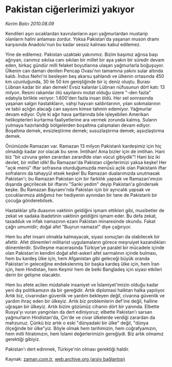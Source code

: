 # Pakistan ciğerlerimizi yakıyor

*Kerim Balcı 2010.08.09*

<td class="columnist-detail">
<p>Kendileri aşırı sıcaklardan kavrulanların aşırı yağmurlardan mustarip olanların halini anlaması zordur. Yoksa Pakistan'da yaşanan muson dramı karşısında Anadolu'nun bu kadar sessiz kalması kabul edilemez.</p>
<p>
<div id="haberMetinDiv">
<p>Yine de edilemez. Pakistan uzaktaki yakınımız. Bizim başımız ağrısa başı ağrıyan, canımız sıkılsa canı sıkılan bir millet bir aya yakın bir süredir devam eden, birkaç gündür milli felaket boyutlarına ulaşan yağmurlarla boğuşuyor. Ülkenin can damarı denilen Pencap Ovası'nın tamamına yakını sular altında kaldı. İndus Nehri'ni besleyen beş akarsu şahlandı ve ülkenin ortasında 450 km uzunluğunda, 30 ile 50 km genişliğinde bir iç deniz oluştu. Burası Lübnan kadar bir alan demek! Evsiz kalanlar Lübnan nüfusunun dört katı: 13 milyon. Resmi rakamlar ölü sayılarını mutat olduğu üzere "-den fazla" edatıyla birlikte veriyor: 1.600'den fazla insan öldü. Her sel sonrasında yaşanan salgın hastalıkların, vahşi hayvan saldırılarının, yılan sokmalarının ve tabii açlığın alacağı can sayısını kimse tahmin edemiyor. Yağmurlar devam ediyor. Öyle ki ağır hava şartlarında bile işleyebilen Amerikan helikopterleri kurtarma faaliyetlerine ara vermek zorunda kalmış. Suların yutmaya hazırlandığı bölgelerden boşaltma çalışmaları devam ediyor. Boşaltma demek, evsizleştirme demek; susuzlaştırma demek; aşsızlaştırma demek.
<p>Önümüzde Ramazan var. Ramazan 13 milyon Pakistanlı kardeşimiz için hiç olmadığı kadar zor olacak bu sene. İmtihan! Ama bizler için de imtihan. Hani biz "bir uzvuna gelen zarardan zarardîde olan vücut gibiydik"! Hani biz iki devlet, bir millet idik! Bu Ramazan'da Pakistan ciğerlerimizi yaksa keşke! Her "açık menü" iftar sofrasına oturduğumuzda menüsü açlık olan Pakistanlı iftar sofralarını da tahayyül etsek keşke! Bu Ramazan dualarımızda unutmasak Pakistan'ı; bu Ramazan Pakistan için bir farklılık yapsak ve Ramazan'ımızın dışarıda geçirilecek bir iftarını "Sanki yedim" deyip Pakistan'a göndersek keşke. Bu Ramazan Bayramı'nda Pakistan için bir ayrıcalık yapsak ve çocuklarımıza aldığımız her hediyenin aynından bir tane de Pakistanlı bir çocuğa gönderebilsek.
<p> Hastalıklar şifa duasının vaktinin geldiğini işmam ettikleri gibi, musibetler de zekat ve sadaka ibadetinin vaktinin geldiğini işmam eder. Bu defa zekat, tasadduk ve infak namazının ezanı Pakistan minaresinde okundu. Fakat çağrı umumidir; doğal afet "Buyrun namaza!" diye çağırıyor.
<p> Hem bu afet insani olmakla kalmayacak, siyasi sonuçları da olabilecek bir afettir. Afet dönemleri militarist uygulamaların görece meşruiyet kazandıkları dönemlerdir. Sivilleşme macerasında Türkiye'ye paralel bir mücadele içinde olan Pakistan'ın kendini doğal afet-askerî afet sarmalının içinde bulması, hem bu kardeş ülke için, hem Afganistan gibi geleceği büyük oranda Pakistan'ın geleceğine endekslenmiş bir başka kardeş ülke için, hem İran için, hem Hindistan, hem Keşmir hem de belki Bangladeş için siyasi etkileri derin bir gelişme olacaktır.
<p> Hem bu afete acilen müdahale insaniyet ve İslamiyet'imizin olduğu kadar yeni dış politikamızın da bir gereğidir. Artık diplomasi halktan halka yapılıyor. Artık biz, civarından güvenlik ve yardım bekleyen değil, civarına güvenlik ve yardım ihraç eden bir ülkeyiz. Artık biz problemlerin def'ine değil, halline uğraşan bir ülkeyiz. Artık bizim gözümüz cihanın dört bir yanında. Elbette Rusya'yı vuran yangınları da dert ediniyoruz; elbette Pakistan'ı sarsan yağmurların Hindistan'da, Çin'de ve civar ülkelerde verdiği zarardan da mahzunuz. Çünkü biz artık o eski "dünyadaki bir ülke" değil, "dünya ölçeğinde bir ülke"yiz. Böyle olmak hem tarihimizin, hem coğrafyamızın, hem milli fıtratımızın, hem İslami değerlerimizin gereğiydi. Biz artık olmamız gerektiği gibiyiz.
<p> Pakistan'ı dert edinmek, Türkiye'nin olması gerektiği haldir. </p></p></p></p></p></p></div>
</p>
<a href="http://web.archive.org/web/20110104220144/mailto:k.balci@zaman.com.tr">
</a></td>

Kaynak: [zaman.com.tr](http://zaman.com.tr/yazar.do?yazino=1013916), [web.archive.org (arşiv bağlantısı)](http://web.archive.org/web/20110104220144/http://www.zaman.com.tr/yazar.do?yazino=1013916)
